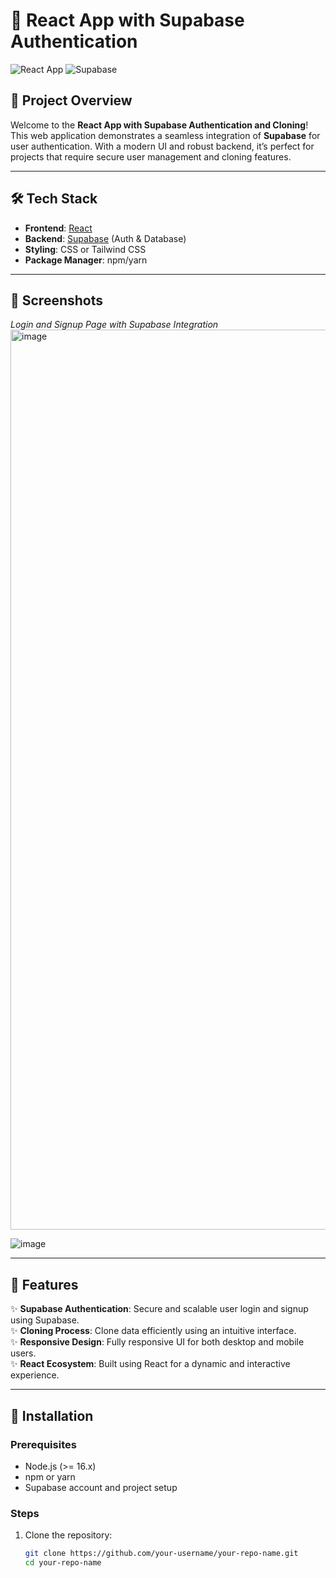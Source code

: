 # 🌟 **React App with Supabase Authentication**

![React App](https://img.shields.io/badge/React-18.x-blue.svg) 
![Supabase](https://img.shields.io/badge/Supabase-Auth-green.svg) 

## 🚀 **Project Overview**

Welcome to the **React App with Supabase Authentication and Cloning**!  
This web application demonstrates a seamless integration of **Supabase** for user authentication. With a modern UI and robust backend, it’s perfect for projects that require secure user management and cloning features.

---

## 🛠️ **Tech Stack**

- **Frontend**: [React](https://reactjs.org/)
- **Backend**: [Supabase](https://supabase.io/) (Auth & Database)
- **Styling**: CSS or Tailwind CSS
- **Package Manager**: npm/yarn

---

## 📸 **Screenshots**

*Login and Signup Page with Supabase Integration*
<img width="1440" alt="image" src="https://github.com/user-attachments/assets/c79a0fd9-5d72-4c26-822f-55424a7a0d15" />

![image](https://github.com/user-attachments/assets/82974f31-4165-41db-bed1-42b3c041572a)

---
## 🌟 **Features**

✨ **Supabase Authentication**: Secure and scalable user login and signup using Supabase.  
✨ **Cloning Process**: Clone data efficiently using an intuitive interface.  
✨ **Responsive Design**: Fully responsive UI for both desktop and mobile users.  
✨ **React Ecosystem**: Built using React for a dynamic and interactive experience.  

---

## 🔧 **Installation**

### Prerequisites

- Node.js (>= 16.x)
- npm or yarn
- Supabase account and project setup

### Steps

1. Clone the repository:
   ```bash
   git clone https://github.com/your-username/your-repo-name.git
   cd your-repo-name
   ```
